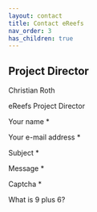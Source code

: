 ```yaml
---
layout: contact
title: Contact eReefs
nav_order: 3
has_children: true
---
```


## Project Director

Christian Roth

eReefs Project Director

Your name *

Your e-mail address *

Subject *

Message *

Captcha *

What is 9 plus 6?
